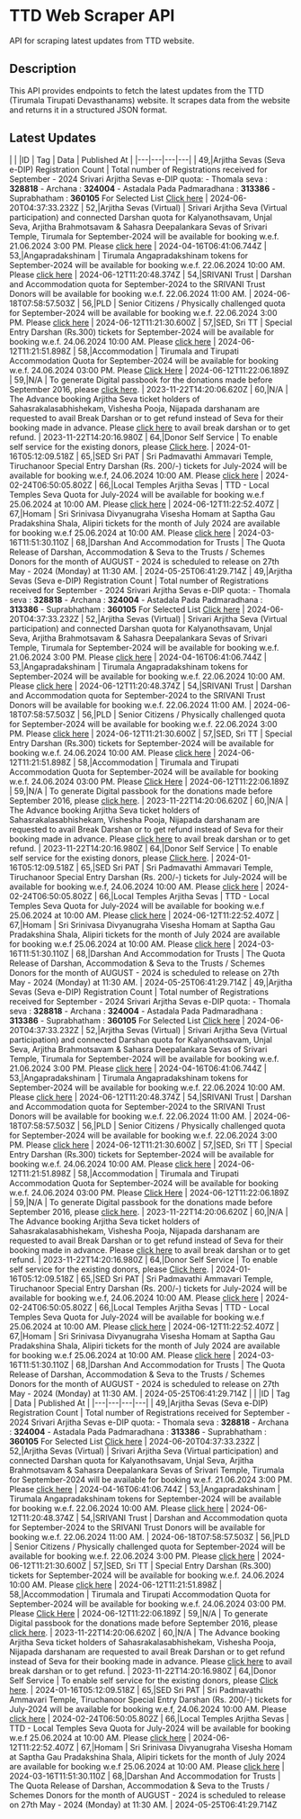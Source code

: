 # TTD Web Scraper API

API for scraping latest updates from TTD website.

## Description

This API provides endpoints to fetch the latest updates from the TTD (Tirumala Tirupati Devasthanams) website. It scrapes data from the website and returns it in a structured JSON format.
## Latest Updates
| | |ID | Tag | Data | Published At |
|---|---|---|---|
| 49,|Arjitha Sevas (Seva e-DIP) Registration Count | Total number of Registrations received for September - 2024 Srivari Arjitha Sevas e-DIP quota: - Thomala seva : **328818** - Archana : **324004** - Astadala Pada Padmaradhana : **313386** - Suprabhatham : **360105** For Selected List [Click here](https://ttdevasthanams.ap.gov.in/misc/images/v4/2024_06_20_EDIP_SELECTIONS.pdf) | 2024-06-20T04:37:33.232Z
| 52,|Arjitha Sevas (Virtual) | Srivari Arjitha Seva (Virtual participation) and connected Darshan quota for Kalyanothsavam, Unjal Seva, Arjitha Brahmotsavam & Sahasra Deepalankara Sevas of Srivari Temple, Tirumala for September-2024 will be available for booking w.e.f. 21.06.2024 3:00 PM. Please [click here](/virtual-seva/seva-instructions?templeName=%27Srivari%20Temple%27&flowIdentifier=virtual-seva&flow=virtual-seva) | 2024-04-16T06:41:06.744Z
| 53,|Angapradakshinam | Tirumala Angapradakshinam tokens for September-2024 will be available for booking w.e.f. 22.06.2024 10:00 AM. Please [click here](/apd/slot-booking?flow=apd&flowIdentifier=apd) | 2024-06-12T11:20:48.374Z
| 54,|SRIVANI Trust | Darshan and Accommodation quota for September-2024 to the SRIVANI Trust Donors will be available for booking w.e.f. 22.06.2024 11:00 AM. | 2024-06-18T07:58:57.503Z
| 56,|PLD | Senior Citizens / Physically challenged quota for September-2024 will be available for booking w.e.f. 22.06.2024 3:00 PM. Please [click here](/pld/slot-booking?flow=pld&flowIdentifier=pld) | 2024-06-12T11:21:30.600Z
| 57,|SED, Sri TT | Special Entry Darshan (Rs.300) tickets for September-2024 will be available for booking w.e.f. 24.06.2024 10:00 AM. Please [click here](/slot-booking?flow=sed&flowIdentifier=sed) | 2024-06-12T11:21:51.898Z
| 58,|Accommodation | Tirumala and Tirupati Accommodation Quota for September-2024 will be available for booking w.e.f. 24.06.2024 03:00 PM. Please [Click Here](/accommodation/instructions?flow=acc&flowIdentifier=acc) | 2024-06-12T11:22:06.189Z
| 59,|N/A | To generate Digital passbook for the donations made before September 2016, please [click here](https://tirupatibalaji.ap.gov.in/#/donorPassbook). | 2023-11-22T14:20:06.620Z
| 60,|N/A | The Advance booking Arjitha Seva ticket holders of Sahasrakalasabhishekam, Vishesha Pooja, Nijapada darshanam are requested to avail Break Darshan or to get refund instead of Seva for their booking made in advance. Please [click here](https://arjithaseva.tirupatibalaji.ap.gov.in/#/) to avail break darshan or to get refund. | 2023-11-22T14:20:16.980Z
| 64,|Donor Self Service | To enable self service for the existing donors, please [Click here](https://tirupatibalaji.ap.gov.in/#/donorSelfservice). | 2024-01-16T05:12:09.518Z
| 65,|SED Sri PAT | Sri Padmavathi Ammavari Temple, Tiruchanoor Special Entry Darshan (Rs. 200/-) tickets for July-2024 will be available for booking w.e.f, 24.06.2024 10:00 AM. Please [click here](/spat/slot-booking?flow=spat&flowIdentifier=spat) | 2024-02-24T06:50:05.802Z
| 66,|Local Temples Arjitha Sevas | TTD - Local Temples Seva Quota for July-2024 will be available for booking w.e.f 25.06.2024 at 10:00 AM. Please [click here](/arjitha-seva/slot-booking?section=pilgrim-details&flowIdentifier=arjitha-seva&templeName=Sri%20Padmavathi%20Ammavari%20Temple&sevaName=All) | 2024-06-12T11:22:52.407Z
| 67,|Homam | Sri Srinivasa Divyanugraha Visesha Homam at Saptha Gau Pradakshina Shala, Alipiri tickets for the month of July 2024 are available for booking w.e.f 25.06.2024 at 10:00 AM. Please [click here](/arjitha-seva/slot-booking?section=pilgrim-details&flowIdentifier=arjitha-seva&templeName=Sapthagiri%20Gau%20Pradakshina%20Shala&sevaName=Sri%20Srinivasa%20Divyaanugraha%20Homam) | 2024-03-16T11:51:30.110Z
| 68,|Darshan And Accommodation for Trusts | The Quota Release of Darshan, Accommodation & Seva to the Trusts / Schemes Donors for the month of AUGUST - 2024 is scheduled to release on 27th May - 2024 (Monday) at 11:30 AM. | 2024-05-25T06:41:29.714Z
| 49,|Arjitha Sevas (Seva e-DIP) Registration Count | Total number of Registrations received for September - 2024 Srivari Arjitha Sevas e-DIP quota: - Thomala seva : **328818** - Archana : **324004** - Astadala Pada Padmaradhana : **313386** - Suprabhatham : **360105** For Selected List [Click here](https://ttdevasthanams.ap.gov.in/misc/images/v4/2024_06_20_EDIP_SELECTIONS.pdf) | 2024-06-20T04:37:33.232Z
| 52,|Arjitha Sevas (Virtual) | Srivari Arjitha Seva (Virtual participation) and connected Darshan quota for Kalyanothsavam, Unjal Seva, Arjitha Brahmotsavam & Sahasra Deepalankara Sevas of Srivari Temple, Tirumala for September-2024 will be available for booking w.e.f. 21.06.2024 3:00 PM. Please [click here](/virtual-seva/seva-instructions?templeName=%27Srivari%20Temple%27&flowIdentifier=virtual-seva&flow=virtual-seva) | 2024-04-16T06:41:06.744Z
| 53,|Angapradakshinam | Tirumala Angapradakshinam tokens for September-2024 will be available for booking w.e.f. 22.06.2024 10:00 AM. Please [click here](/apd/slot-booking?flow=apd&flowIdentifier=apd) | 2024-06-12T11:20:48.374Z
| 54,|SRIVANI Trust | Darshan and Accommodation quota for September-2024 to the SRIVANI Trust Donors will be available for booking w.e.f. 22.06.2024 11:00 AM. | 2024-06-18T07:58:57.503Z
| 56,|PLD | Senior Citizens / Physically challenged quota for September-2024 will be available for booking w.e.f. 22.06.2024 3:00 PM. Please [click here](/pld/slot-booking?flow=pld&flowIdentifier=pld) | 2024-06-12T11:21:30.600Z
| 57,|SED, Sri TT | Special Entry Darshan (Rs.300) tickets for September-2024 will be available for booking w.e.f. 24.06.2024 10:00 AM. Please [click here](/slot-booking?flow=sed&flowIdentifier=sed) | 2024-06-12T11:21:51.898Z
| 58,|Accommodation | Tirumala and Tirupati Accommodation Quota for September-2024 will be available for booking w.e.f. 24.06.2024 03:00 PM. Please [Click Here](/accommodation/instructions?flow=acc&flowIdentifier=acc) | 2024-06-12T11:22:06.189Z
| 59,|N/A | To generate Digital passbook for the donations made before September 2016, please [click here](https://tirupatibalaji.ap.gov.in/#/donorPassbook). | 2023-11-22T14:20:06.620Z
| 60,|N/A | The Advance booking Arjitha Seva ticket holders of Sahasrakalasabhishekam, Vishesha Pooja, Nijapada darshanam are requested to avail Break Darshan or to get refund instead of Seva for their booking made in advance. Please [click here](https://arjithaseva.tirupatibalaji.ap.gov.in/#/) to avail break darshan or to get refund. | 2023-11-22T14:20:16.980Z
| 64,|Donor Self Service | To enable self service for the existing donors, please [Click here](https://tirupatibalaji.ap.gov.in/#/donorSelfservice). | 2024-01-16T05:12:09.518Z
| 65,|SED Sri PAT | Sri Padmavathi Ammavari Temple, Tiruchanoor Special Entry Darshan (Rs. 200/-) tickets for July-2024 will be available for booking w.e.f, 24.06.2024 10:00 AM. Please [click here](/spat/slot-booking?flow=spat&flowIdentifier=spat) | 2024-02-24T06:50:05.802Z
| 66,|Local Temples Arjitha Sevas | TTD - Local Temples Seva Quota for July-2024 will be available for booking w.e.f 25.06.2024 at 10:00 AM. Please [click here](/arjitha-seva/slot-booking?section=pilgrim-details&flowIdentifier=arjitha-seva&templeName=Sri%20Padmavathi%20Ammavari%20Temple&sevaName=All) | 2024-06-12T11:22:52.407Z
| 67,|Homam | Sri Srinivasa Divyanugraha Visesha Homam at Saptha Gau Pradakshina Shala, Alipiri tickets for the month of July 2024 are available for booking w.e.f 25.06.2024 at 10:00 AM. Please [click here](/arjitha-seva/slot-booking?section=pilgrim-details&flowIdentifier=arjitha-seva&templeName=Sapthagiri%20Gau%20Pradakshina%20Shala&sevaName=Sri%20Srinivasa%20Divyaanugraha%20Homam) | 2024-03-16T11:51:30.110Z
| 68,|Darshan And Accommodation for Trusts | The Quota Release of Darshan, Accommodation & Seva to the Trusts / Schemes Donors for the month of AUGUST - 2024 is scheduled to release on 27th May - 2024 (Monday) at 11:30 AM. | 2024-05-25T06:41:29.714Z
| 49,|Arjitha Sevas (Seva e-DIP) Registration Count | Total number of Registrations received for September - 2024 Srivari Arjitha Sevas e-DIP quota: - Thomala seva : **328818** - Archana : **324004** - Astadala Pada Padmaradhana : **313386** - Suprabhatham : **360105** For Selected List [Click here](https://ttdevasthanams.ap.gov.in/misc/images/v4/2024_06_20_EDIP_SELECTIONS.pdf) | 2024-06-20T04:37:33.232Z
| 52,|Arjitha Sevas (Virtual) | Srivari Arjitha Seva (Virtual participation) and connected Darshan quota for Kalyanothsavam, Unjal Seva, Arjitha Brahmotsavam & Sahasra Deepalankara Sevas of Srivari Temple, Tirumala for September-2024 will be available for booking w.e.f. 21.06.2024 3:00 PM. Please [click here](/virtual-seva/seva-instructions?templeName=%27Srivari%20Temple%27&flowIdentifier=virtual-seva&flow=virtual-seva) | 2024-04-16T06:41:06.744Z
| 53,|Angapradakshinam | Tirumala Angapradakshinam tokens for September-2024 will be available for booking w.e.f. 22.06.2024 10:00 AM. Please [click here](/apd/slot-booking?flow=apd&flowIdentifier=apd) | 2024-06-12T11:20:48.374Z
| 54,|SRIVANI Trust | Darshan and Accommodation quota for September-2024 to the SRIVANI Trust Donors will be available for booking w.e.f. 22.06.2024 11:00 AM. | 2024-06-18T07:58:57.503Z
| 56,|PLD | Senior Citizens / Physically challenged quota for September-2024 will be available for booking w.e.f. 22.06.2024 3:00 PM. Please [click here](/pld/slot-booking?flow=pld&flowIdentifier=pld) | 2024-06-12T11:21:30.600Z
| 57,|SED, Sri TT | Special Entry Darshan (Rs.300) tickets for September-2024 will be available for booking w.e.f. 24.06.2024 10:00 AM. Please [click here](/slot-booking?flow=sed&flowIdentifier=sed) | 2024-06-12T11:21:51.898Z
| 58,|Accommodation | Tirumala and Tirupati Accommodation Quota for September-2024 will be available for booking w.e.f. 24.06.2024 03:00 PM. Please [Click Here](/accommodation/instructions?flow=acc&flowIdentifier=acc) | 2024-06-12T11:22:06.189Z
| 59,|N/A | To generate Digital passbook for the donations made before September 2016, please [click here](https://tirupatibalaji.ap.gov.in/#/donorPassbook). | 2023-11-22T14:20:06.620Z
| 60,|N/A | The Advance booking Arjitha Seva ticket holders of Sahasrakalasabhishekam, Vishesha Pooja, Nijapada darshanam are requested to avail Break Darshan or to get refund instead of Seva for their booking made in advance. Please [click here](https://arjithaseva.tirupatibalaji.ap.gov.in/#/) to avail break darshan or to get refund. | 2023-11-22T14:20:16.980Z
| 64,|Donor Self Service | To enable self service for the existing donors, please [Click here](https://tirupatibalaji.ap.gov.in/#/donorSelfservice). | 2024-01-16T05:12:09.518Z
| 65,|SED Sri PAT | Sri Padmavathi Ammavari Temple, Tiruchanoor Special Entry Darshan (Rs. 200/-) tickets for July-2024 will be available for booking w.e.f, 24.06.2024 10:00 AM. Please [click here](/spat/slot-booking?flow=spat&flowIdentifier=spat) | 2024-02-24T06:50:05.802Z
| 66,|Local Temples Arjitha Sevas | TTD - Local Temples Seva Quota for July-2024 will be available for booking w.e.f 25.06.2024 at 10:00 AM. Please [click here](/arjitha-seva/slot-booking?section=pilgrim-details&flowIdentifier=arjitha-seva&templeName=Sri%20Padmavathi%20Ammavari%20Temple&sevaName=All) | 2024-06-12T11:22:52.407Z
| 67,|Homam | Sri Srinivasa Divyanugraha Visesha Homam at Saptha Gau Pradakshina Shala, Alipiri tickets for the month of July 2024 are available for booking w.e.f 25.06.2024 at 10:00 AM. Please [click here](/arjitha-seva/slot-booking?section=pilgrim-details&flowIdentifier=arjitha-seva&templeName=Sapthagiri%20Gau%20Pradakshina%20Shala&sevaName=Sri%20Srinivasa%20Divyaanugraha%20Homam) | 2024-03-16T11:51:30.110Z
| 68,|Darshan And Accommodation for Trusts | The Quota Release of Darshan, Accommodation & Seva to the Trusts / Schemes Donors for the month of AUGUST - 2024 is scheduled to release on 27th May - 2024 (Monday) at 11:30 AM. | 2024-05-25T06:41:29.714Z
| | |ID | Tag | Data | Published At |
|---|---|---|---|
| 49,|Arjitha Sevas (Seva e-DIP) Registration Count | Total number of Registrations received for September - 2024 Srivari Arjitha Sevas e-DIP quota: - Thomala seva : **328818** - Archana : **324004** - Astadala Pada Padmaradhana : **313386** - Suprabhatham : **360105** For Selected List [Click here](https://ttdevasthanams.ap.gov.in/misc/images/v4/2024_06_20_EDIP_SELECTIONS.pdf) | 2024-06-20T04:37:33.232Z
| 52,|Arjitha Sevas (Virtual) | Srivari Arjitha Seva (Virtual participation) and connected Darshan quota for Kalyanothsavam, Unjal Seva, Arjitha Brahmotsavam & Sahasra Deepalankara Sevas of Srivari Temple, Tirumala for September-2024 will be available for booking w.e.f. 21.06.2024 3:00 PM. Please [click here](/virtual-seva/seva-instructions?templeName=%27Srivari%20Temple%27&flowIdentifier=virtual-seva&flow=virtual-seva) | 2024-04-16T06:41:06.744Z
| 53,|Angapradakshinam | Tirumala Angapradakshinam tokens for September-2024 will be available for booking w.e.f. 22.06.2024 10:00 AM. Please [click here](/apd/slot-booking?flow=apd&flowIdentifier=apd) | 2024-06-12T11:20:48.374Z
| 54,|SRIVANI Trust | Darshan and Accommodation quota for September-2024 to the SRIVANI Trust Donors will be available for booking w.e.f. 22.06.2024 11:00 AM. | 2024-06-18T07:58:57.503Z
| 56,|PLD | Senior Citizens / Physically challenged quota for September-2024 will be available for booking w.e.f. 22.06.2024 3:00 PM. Please [click here](/pld/slot-booking?flow=pld&flowIdentifier=pld) | 2024-06-12T11:21:30.600Z
| 57,|SED, Sri TT | Special Entry Darshan (Rs.300) tickets for September-2024 will be available for booking w.e.f. 24.06.2024 10:00 AM. Please [click here](/slot-booking?flow=sed&flowIdentifier=sed) | 2024-06-12T11:21:51.898Z
| 58,|Accommodation | Tirumala and Tirupati Accommodation Quota for September-2024 will be available for booking w.e.f. 24.06.2024 03:00 PM. Please [Click Here](/accommodation/instructions?flow=acc&flowIdentifier=acc) | 2024-06-12T11:22:06.189Z
| 59,|N/A | To generate Digital passbook for the donations made before September 2016, please [click here](https://tirupatibalaji.ap.gov.in/#/donorPassbook). | 2023-11-22T14:20:06.620Z
| 60,|N/A | The Advance booking Arjitha Seva ticket holders of Sahasrakalasabhishekam, Vishesha Pooja, Nijapada darshanam are requested to avail Break Darshan or to get refund instead of Seva for their booking made in advance. Please [click here](https://arjithaseva.tirupatibalaji.ap.gov.in/#/) to avail break darshan or to get refund. | 2023-11-22T14:20:16.980Z
| 64,|Donor Self Service | To enable self service for the existing donors, please [Click here](https://tirupatibalaji.ap.gov.in/#/donorSelfservice). | 2024-01-16T05:12:09.518Z
| 65,|SED Sri PAT | Sri Padmavathi Ammavari Temple, Tiruchanoor Special Entry Darshan (Rs. 200/-) tickets for July-2024 will be available for booking w.e.f, 24.06.2024 10:00 AM. Please [click here](/spat/slot-booking?flow=spat&flowIdentifier=spat) | 2024-02-24T06:50:05.802Z
| 66,|Local Temples Arjitha Sevas | TTD - Local Temples Seva Quota for July-2024 will be available for booking w.e.f 25.06.2024 at 10:00 AM. Please [click here](/arjitha-seva/slot-booking?section=pilgrim-details&flowIdentifier=arjitha-seva&templeName=Sri%20Padmavathi%20Ammavari%20Temple&sevaName=All) | 2024-06-12T11:22:52.407Z
| 67,|Homam | Sri Srinivasa Divyanugraha Visesha Homam at Saptha Gau Pradakshina Shala, Alipiri tickets for the month of July 2024 are available for booking w.e.f 25.06.2024 at 10:00 AM. Please [click here](/arjitha-seva/slot-booking?section=pilgrim-details&flowIdentifier=arjitha-seva&templeName=Sapthagiri%20Gau%20Pradakshina%20Shala&sevaName=Sri%20Srinivasa%20Divyaanugraha%20Homam) | 2024-03-16T11:51:30.110Z
| 68,|Darshan And Accommodation for Trusts | The Quota Release of Darshan, Accommodation & Seva to the Trusts / Schemes Donors for the month of AUGUST - 2024 is scheduled to release on 27th May - 2024 (Monday) at 11:30 AM. | 2024-05-25T06:41:29.714Z

